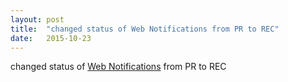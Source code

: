 ```yaml
---
layout: post
title:  "changed status of Web Notifications from PR to REC"
date:   2015-10-23
---
```


changed status of [Web Notifications](/spec/notifications) from PR to REC

